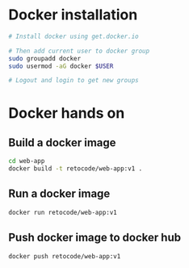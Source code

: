 # Docker installation
```bash
# Install docker using get.docker.io

# Then add current user to docker group
sudo groupadd docker 
sudo usermod -aG docker $USER

# Logout and login to get new groups
```

# Docker hands on

## Build a docker image
```bash
cd web-app
docker build -t retocode/web-app:v1 .
```

## Run a docker image
```bash
docker run retocode/web-app:v1
```

## Push docker image to docker hub
```bash
docker push retocode/web-app:v1
```
